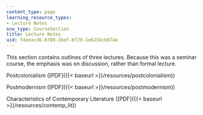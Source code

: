 ```yaml
---
content_type: page
learning_resource_types:
- Lecture Notes
ocw_type: CourseSection
title: Lecture Notes
uid: f4eeacd6-8780-2bef-bf29-1e625bcb674e
---
```


This section contains outlines of three lectures. Because this was a seminar course, the emphasis was on discussion, rather than formal lecture.

Postcolonialism ([PDF]({{< baseurl >}}/resources/postcolonialism))

Postmodernism ([PDF]({{< baseurl >}}/resources/postmodernism))

Characteristics of Contemporary Literature ([PDF]({{< baseurl >}}/resources/contemp_lit))